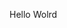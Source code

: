Hello Wolrd

























































































































































































































































































































































































































































































































































































































































































































































































































































































































































































































































































































































































































































































































































































































































































































































































































































































































































































































































































































































































































































































































































































































































































































































































